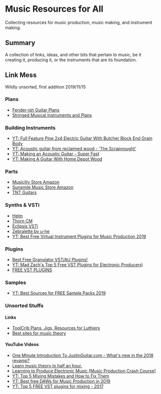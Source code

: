 # Music Resources for All
Collecting resources for music production, music making, and instrument making.

## Summary
A collection of links, ideas, and other bits that pertain to music, be it creating it, producing it, or the instruments that are its foundation.

## Link Mess
Wildly unsorted, first addition 2019/11/15

### Plans
- [Fender-ish Guitar Plans](https://sites.google.com/site/guitarplanscollection/pdf-files/fender-ish)
- [Stringed Musical Instruments and Plans](https://www.liutaiomottola.com/instruments.htm)

### Building Instruments
- [YT: Full Feature Pine 2x4 Electric Guitar With Butcher Block End Grain Body](https://www.youtube.com/watch?v=pNStUlezHvU&feature=youtu.be)
- [YT: Acoustic guitar from reclaimed wood - 'The Scrapnought'](https://www.youtube.com/watch?v=fDMrcG9zt6Y&feature=youtu.be)
- [YT: Making an Acoustic Guitar - Super Fast](https://www.youtube.com/watch?v=3rgqtQ8kxns&feature=youtu.be)
- [YT: Making A Guitar With Home Depot Wood](https://www.youtube.com/watch?v=MgGSqen7-6E&feature=youtu.be)

### Parts
- [Musiclily Store Amazon](https://www.amazon.com/stores/Musiclily/Musiclily/page/E34E6491-7C65-4FB2-B789-3E556918C09D)
- [Sunsmile Music Store Amazon](https://www.amazon.com/s?i=merchant-items&me=A15V1OM2LZXVCP)
- [TNT Guitars](#)

### Synths & VSTi
- [Helm](https://tytel.org/helm/)
- [Thorn CM](https://www.musicradar.com/features/free-pcmac-spectral-powersynth-with-computer-music-thorn-cm)
- [Eclipsis VSTi](https://www.kvraudio.com/product/eclipsis-by-vst-zone)
- [Zebralette by u-he](https://www.kvraudio.com/product/zebralette-by-u-he)
- [YT: Best Free Virtual Instrument Plugins for Music Production 2019](https://www.youtube.com/watch?v=trmsTjLUm2Y&feature=youtu.be)

### Plugins
- [Best Free Granulator VST/AU Plugins!](https://bedroomproducersblog.com/2012/03/30/bpb-freeware-studio-best-free-granulator-vstau-plugins/)
- [YT: Mad Zach's Top 5 Free VST Plugins for Electronic Producers](https://www.youtube.com/watch?v=JQmfKkU4dTI&feature=youtu.be)\
- [FREE VST PLUGINS](https://bedroomproducersblog.com/free-vst-plugins/)

### Samples
- [YT: Best Sources for FREE Sample Packs 2019](https://www.youtube.com/watch?v=W9pqV2ncLSk&feature=youtu.be)

### Unsorted Stuffs

#### Links
- [ToolCrib Plans, Jigs, Resources for Luthiers](https://toolcrib.com/blog/2009/06/11-free-guitar-plans-20-guitar-building-jigs-and-35-more-resources-for-newbie-luthiers/)
- [Best sites for music theory](https://www.makeuseof.com/tag/best-sites-learn-music-theory/)

#### YouTube Videos
- [One Minute Introduction To JustinGuitar.com - What's new in the 2018 revamp?](https://www.youtube.com/watch?v=7AwAQXOyTk0&feature=youtu.be)
- [Learn music theory in half an hour.](https://www.youtube.com/watch?v=rgaTLrZGlk0&feature=youtu.be)
- [Learning to Produce Electronic Music [Music Production Crash Course]](https://www.youtube.com/watch?v=PoQqTeGEMOo&feature=youtu.be)
- [YT: Top 5 Mixing Mistakes and How to Fix Them](https://www.youtube.com/watch?v=NUjlzQWPl_s&feature=youtu.be)
- [YT: Best free DAWs for Music Production in 2019](https://www.youtube.com/watch?v=Tud3ihOcAU4&feature=youtu.be)
- [YT: Top 5 FREE VST plugins for mixing - 2017](https://www.youtube.com/watch?v=cImU0BL7f0c&feature=youtu.be)

